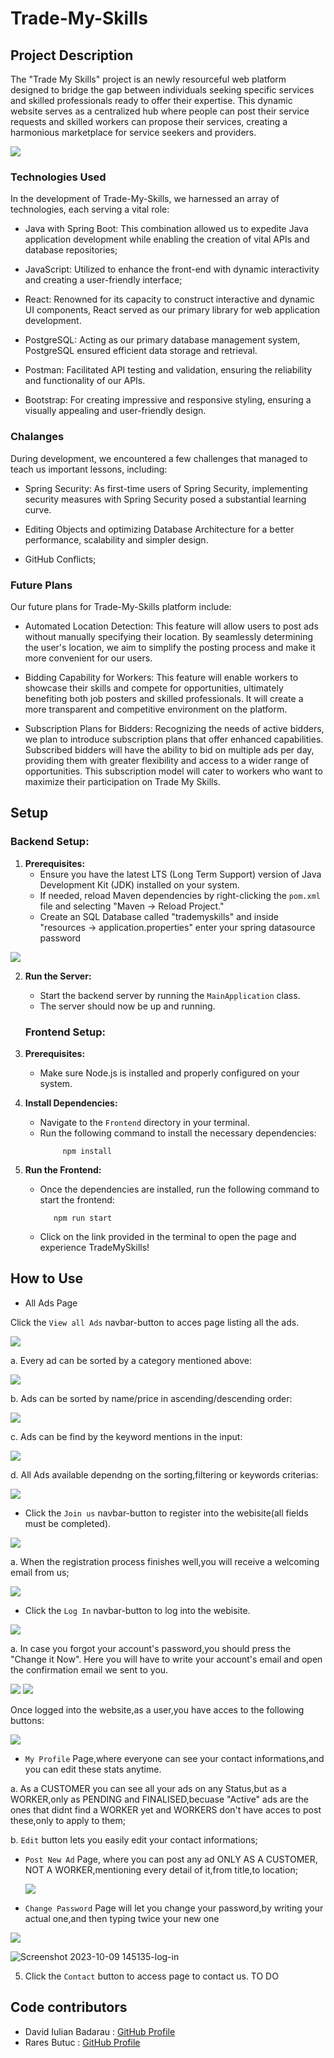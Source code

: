 
# Trade-My-Skills

## Project Description 
The "Trade My Skills" project is an newly resourceful web platform designed to bridge the gap between individuals seeking specific services and skilled professionals ready to offer their expertise. This dynamic website serves as a centralized hub where people can post their service requests and skilled workers can propose their services, creating a harmonious marketplace for service seekers and providers.

<img src="https://cdn.discordapp.com/attachments/1080812341693784124/1176126324969066576/1.png?ex=656dbbff&is=655b46ff&hm=776813af8e3e1ecd2eed6fe14f2a628cb9c948d63aacbc488980900c0f9e1f94&" />


### Technologies Used

In the development of Trade-My-Skills, we harnessed an array of technologies, each serving a vital role:

- Java with Spring Boot: This combination allowed us to expedite Java application development while enabling the creation of vital APIs and database repositories;

- JavaScript: Utilized to enhance the front-end with dynamic interactivity and creating a user-friendly interface;

- React: Renowned for its capacity to construct interactive and dynamic UI components, React served as our primary library for web application development.

- PostgreSQL: Acting as our primary database management system, PostgreSQL ensured efficient data storage and retrieval.

- Postman: Facilitated API testing and validation, ensuring the reliability and functionality of our APIs.

- Bootstrap: For creating impressive and responsive styling, ensuring a visually appealing and user-friendly design.


### Chalanges

During development, we encountered a few challenges that managed to teach us important lessons, including:

- Spring Security: As first-time users of Spring Security, implementing security measures with Spring Security posed a substantial learning curve.

- Editing Objects and optimizing Database Architecture for a better performance, scalability and simpler design.

- GitHub Conflicts;

### Future Plans
Our future plans for Trade-My-Skills platform include:

- Automated Location Detection: This feature will allow users to post ads without manually specifying their location. By seamlessly determining the user's location, we aim to simplify the posting process and make it more convenient for our users.

- Bidding Capability for Workers: This feature will enable workers to showcase their skills and compete for opportunities, ultimately benefiting both job posters and skilled professionals. It will create a more transparent and competitive environment on the platform.

- Subscription Plans for Bidders: Recognizing the needs of active bidders, we plan to introduce subscription plans that offer enhanced capabilities. Subscribed bidders will have the ability to bid on multiple ads per day, providing them with greater flexibility and access to a wider range of opportunities. This subscription model will cater to workers who want to maximize their participation on Trade My Skills.

## Setup

### Backend Setup:

1. **Prerequisites:**
    - Ensure you have the latest LTS (Long Term Support) version of Java Development Kit (JDK) installed on your system.
    - If needed, reload Maven dependencies by right-clicking the `pom.xml` file and selecting "Maven -> Reload Project."
    - Create an SQL Database called "trademyskills" and inside "resources -> application.properties" enter your spring datasource password

<img src="https://cdn.discordapp.com/attachments/1080812341693784124/1176136576250679296/image.png?ex=656dc58b&is=655b508b&hm=dc554401302057544664f4c6c82fd3ea828aee47a0fc29a187229a2412dfccff&" />


2. **Run the Server:**
    - Start the backend server by running the `MainApplication` class.
    - The server should now be up and running.


    ### Frontend Setup:

1. **Prerequisites:**
    - Make sure Node.js is installed and properly configured on your system.

2. **Install Dependencies:**
    - Navigate to the `Frontend` directory in your terminal.
    - Run the following command to install the necessary dependencies:
      ```
           npm install
      ```

3. **Run the Frontend:**
    - Once the dependencies are installed, run the following command to start the frontend:
      ```
         npm run start 
      ```

    - Click on the link provided in the terminal to open the page and experience TradeMySkills!
  


## How to Use 
  
- All Ads Page

Click the `View all Ads` navbar-button to acces page listing all the ads.

<img src="https://cdn.discordapp.com/attachments/1080812341693784124/1176155844463841430/image.png?ex=656dd77d&is=655b627d&hm=72ed60b6506bd9f1197805c62cbb7c84b1878d489c11a968af6a29ef3c9fbcc6&" />

a. Every ad can be sorted by a category mentioned above:
  
<img src="https://cdn.discordapp.com/attachments/1080812341693784124/1176195498022019213/All_Ads_to_be_edted.png?ex=656dfc6b&is=655b876b&hm=d3ea197736cb281e8306407bfae6c28ff3de81a49de45ec42c29301787138e40&" />

b. Ads can be sorted by name/price in ascending/descending order:
    
<img src="https://cdn.discordapp.com/attachments/1080812341693784124/1176195499699744778/sort.png?ex=656dfc6b&is=655b876b&hm=3a64461211f53ee1138e31ba1f2bb3f365615baad970545b94b598b5b1e9bbea&" />

c. Ads can be find by the keyword mentions in the input:

<img src="https://cdn.discordapp.com/attachments/1080812341693784124/1176195499066400839/image.png?ex=656dfc6b&is=655b876b&hm=c58f7b905f90f7b818d1ac858078af55ed17932a1d3c1d4718625cc6fecff50a&" />

d. All Ads available dependng on the sorting,filtering or keywords criterias:

<img src="https://cdn.discordapp.com/attachments/1080812341693784124/1176195499066400839/image.png?ex=656dfc6b&is=655b876b&hm=c58f7b905f90f7b818d1ac858078af55ed17932a1d3c1d4718625cc6fecff50a&" />


- Click the `Join us` navbar-button to register into the webisite(all fields must be completed).

<img src="https://cdn.discordapp.com/attachments/1080812341693784124/1176159487162339411/image.png?ex=656ddae1&is=655b65e1&hm=5385ab628fd09457e00e0a91581b302d8cf9e8153f64010007a0e3fa54910661&" />

a. When the registration process finishes well,you will receive a welcoming email from us;

<img src="https://cdn.discordapp.com/attachments/1080812341693784124/1176170545209950249/image.png?ex=656de52e&is=655b702e&hm=679e4c36bd30ac71a56f5167e8ed1489f4a61008aee43a59a5266040246056e5&" />

- Click the `Log In` navbar-button to log into the webisite.

<img src="https://cdn.discordapp.com/attachments/1080812341693784124/1176159962741878804/image.png?ex=656ddb53&is=655b6653&hm=4aed79e6945013212af9e134a40d915fc65869789d382ae4d2e60159f42b4a56&" />

a. In case you forgot your account's password,you should press the "Change it Now". Here you will have to write your account's email and open the confirmation email we sent to you.

<img src="https://cdn.discordapp.com/attachments/1080812341693784124/1176171551549308949/image.png?ex=656de61e&is=655b711e&hm=4fa954a2b57ee6116316acad8060ac743f158558483f8ca6e823d42ef4acfc30&" />
<img src="https://cdn.discordapp.com/attachments/1080812341693784124/1176171935068065802/image.png?ex=656de679&is=655b7179&hm=b0a98187d5b04ca9c00416ee146efb44c600f29446e73fadc4baaa1fa5d17696&" />


Once logged into the website,as a user,you have acces to the following buttons:

<img src="https://cdn.discordapp.com/attachments/1080812341693784124/1176175923310100610/image.png?ex=656dea30&is=655b7530&hm=9b3dd51f0d346c46e44db6f177a507d08db17d44aef22841725320bdb4b20492&" />

- `My Profile` Page,where everyone can see your contact informations,and you can edit these stats anytime.

a.  As a CUSTOMER you can see all your ads on any Status,but as a WORKER,only as PENDING and FINALISED,becuase "Active" ads are the ones that didnt find a WORKER yet and WORKERS don't have acces to post these,only to apply to them;



b. `Edit` button lets you easily edit your contact informations;

- `Post New Ad` Page, where you can post any ad ONLY AS A CUSTOMER, NOT A WORKER,mentioning every detail of it,from title,to location;

  <img src="https://cdn.discordapp.com/attachments/1080812341693784124/1176151883337961543/image.png?ex=656dd3cc&is=655b5ecc&hm=13ea14bcc73088d4f330e218bdc2902d179a821c429ab20aa7906b8595b0b1af&" />


- `Change Password` Page will let you change your password,by writing your actual one,and then typing twice your new one

 <img src="https://cdn.discordapp.com/attachments/1080812341693784124/1176192723968077844/image.png?ex=656df9d5&is=655b84d5&hm=8aa8fa7888c7820a1fe131857f96d58a4db9c7e0d8441c40765c15bc05fd60b4&" />

![Screenshot 2023-10-09 145135-log-in](https://github.com/CodecoolGlobal/el-proyecte-grande-sprint-1-java-RaresButuc/assets/115742553/cda5a74e-eb2e-4cfe-9b23-b00263e3b63c)

    
5. Click the `Contact` button to access page to contact us.
    TO DO
 

## Code contributors

- David Iulian Badarau : [GitHub Profile](https://github.com/BadarauDavid)
- Rares Butuc : [GitHub Profile](https://github.com/RaresButuc)
